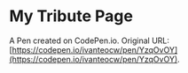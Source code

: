 # My Tribute Page

A Pen created on CodePen.io. Original URL: [https://codepen.io/ivanteocw/pen/YzqOvOY](https://codepen.io/ivanteocw/pen/YzqOvOY).


